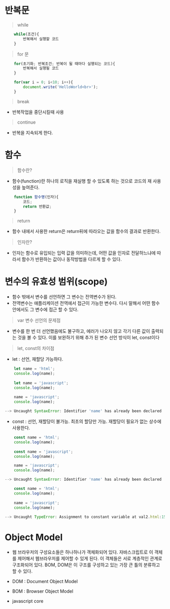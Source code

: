 # 반복문
  > while
```js
	while(조건){
		반복해서 실행할 코드
	}
```
  > for 문
```js
	for(초기화; 반복조건; 반복이 될 때마다 실행되는 코드){
		반복해서 실행될 코드
	}

	for(var i = 0; i<10; i++){
		document.write('HelloWorld<br>');
	}
```
  > break
   - 반복작업을 중단시킬때 사용

  > continue
   - 반복을 지속되게 한다.

# 함수
  > 함수란?
   - 함수(function)란 하나의 로직을 재실행 할 수 있도록 하는 것으로 코드의 재 사용성을 높여준다.
```js
	function 함수명(인자){
		코드;
		return 반환값;
	}
```
  > return
   - 함수 내에서 사용한 return은 return뒤에 따라오는 값을 함수의 결과로 반환한다.

  > 인자란?
   - 인자는 함수로 유입되는 입력 값을 의미하는데, 어떤 값을 인자로 전달하느냐에 따라서 함수가 반환하는 값이나 동작방법을 다르게 할 수 있다.

# 변수의 유효성 범위(scope)
 - 함수 밖에서 변수를 선언하면 그 변수는 전역변수가 된다. 
 - 전역변수는 애플리케이션 전역에서 접근이 가능한 변수다. 다시 말해서 어떤 함수 안에서도 그 변수에 접근 할 수 있다. 

  > var 변수 선언의 문제점
   - 변수를 한 번 더 선언했음에도 불구하고, 에러가 나오지 않고 각기 다른 값이 출력되는 것을 볼 수 있다. 이를 보완하기 위해 추가 된 변수 선언 방식이 let, const이다

  > let, const의 차이점
   - let : 선언, 재할당 가능하다.
```js
    let name = 'html';
    console.log(name);
    
    let name = 'javascript';
    console.log(name);
    
    name = 'javascript';
    console.log(name);

--> Uncaught SyntaxError: Identifier 'name' has already been declared
```
   - const : 선언, 재할당이 불가능. 최초의 할당만 가능. 재할당이 필요가 없는 상수에 사용한다.
```js
	const name = 'html';
    console.log(name);
    
    const name = 'javascript';
    console.log(name);

    name = 'javascript';
    console.log(name);

--> Uncaught SyntaxError: Identifier 'name' has already been declared
```
```js
    const name = 'html';
    console.log(name);
    
    name = 'javascript';
    console.log(name);
    
--> Uncaught TypeError: Assignment to constant variable at val2.html:15
```

# Object Model
 - 웹 브라우저의 구성요소들은 하나하나가 객체화되어 있다. 자바스크립트로 이 객체를 제어해서 웹브라우저를 제어할 수 있게 된다. 이 객체들은 서로 계층적인 관계로 구조화되어 있다. BOM, DOM은 이 구조를 구성하고 있는 가장 큰 틀의 분류하고 할 수 있다.

 - DOM : Document Object Model
 - BOM : Browser Object Model
 - javascript core